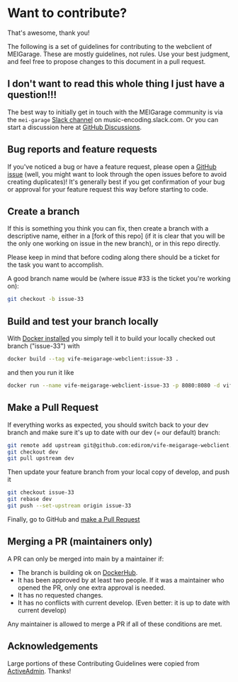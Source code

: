 # Want to contribute?

That's awesome, thank you!

The following is a set of guidelines for contributing to the webclient of MEIGarage. These are mostly guidelines, not rules. Use your best judgment, and feel free to propose changes to this document in a pull request.


## I don't want to read this whole thing I just have a question!!!

The best way to initially get in touch with the MEIGarage community is via the `mei-garage` [Slack channel] on music-encoding.slack.com.
Or you can start a discussion here at [GitHub Discussions].


## Bug reports and feature requests

If you've noticed a bug or have a feature request, please open a [GitHub issue] (well, you might want to look through the open issues before to avoid creating duplicates)! It's generally best if you get confirmation of your bug or approval for your feature request this way before starting to code.


## Create a branch

If this is something you think you can fix, then create a branch with a descriptive name, either in a [fork of this repo] (if it is clear that you will be the only one working on issue in the new branch), or in this repo directly.

Please keep in mind that before coding along there should be a ticket for the task you want to accomplish.

A good branch name would be (where issue #33 is the ticket you're working on):

```sh
git checkout -b issue-33
```

## Build and test your branch locally

With [Docker installed] you simply tell it to build your locally checked out branch ("issue-33") with

```sh
docker build --tag vife-meigarage-webclient:issue-33 .
```

and then you run it like 

```sh
docker run --name vife-meigarage-webclient-issue-33 -p 8080:8080 -d vife-meigarage-webclient:issue-33
```

## Make a Pull Request

If everything works as expected, you should switch back to your dev branch and make sure it's up to date with our dev (= our default) branch:
```sh
git remote add upstream git@github.com:edirom/vife-meigarage-webclient.git
git checkout dev
git pull upstream dev
```

Then update your feature branch from your local copy of develop, and push it

```sh
git checkout issue-33
git rebase dev
git push --set-upstream origin issue-33
```

Finally, go to GitHub and [make a Pull Request]

## Merging a PR (maintainers only)

A PR can only be merged into main by a maintainer if:

* The branch is building ok on [DockerHub].
* It has been approved by at least two people. If it was a maintainer who opened the PR, only one extra approval is needed.
* It has no requested changes.
* It has no conflicts with current develop. (Even better: it is up to date with current develop)

Any maintainer is allowed to merge a PR if all of these conditions are
met.


## Acknowledgements

Large portions of these Contributing Guidelines were copied from [ActiveAdmin]. Thanks!

[Slack channel]: https://music-encoding.slack.com/archives/C02RXAU582D
[GitHub Discussions]: https://github.com/Edirom/vife-meigarage-webclient/discussions
[GitHub issue]: https://github.com/Edirom/vife-meigarage-webclient/issues/new
[fork this repo]: https://help.github.com/articles/fork-a-repo
[Docker installed]: https://docs.docker.com/get-docker/
[make a pull request]: https://help.github.com/articles/creating-a-pull-request
[ActiveAdmin]: https://github.com/activeadmin/activeadmin/blob/HEAD/CONTRIBUTING.md
[DockerHub]: https://hub.docker.com/r/edirom/vife-meigarage-webclient
